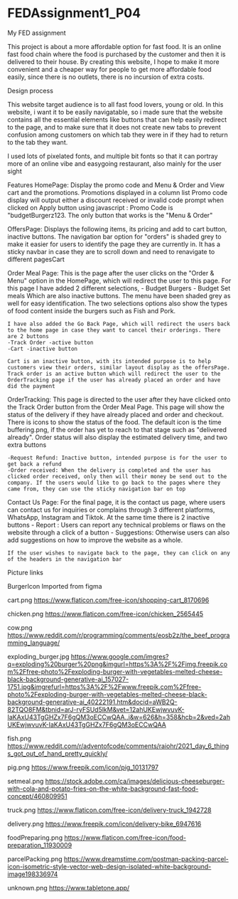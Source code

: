 # FEDAssignment1_P04
My FED assignment


This project is about a more affordable option for fast food. It is an online fast food chain where the food is purchased by the customer and then it is delivered to their house. By creating this website, I hope to make it more convenient and a cheaper way for people to get more affordable food easily, since there is no outlets, there is no incursion of extra costs.

Design process

This website target audience is to all fast food lovers, young or old. In this website, i want it to be easily navigatable, so i made sure that the website contains all the essential elements like buttons that can help easily redirect to the page, and to make sure that it does not create new tabs to prevent confusion among customers on which tab they were in if they had to return to the tab they want.


I used lots of pixelated fonts, and multiple bit fonts so that it can portray more of an online vibe and easygoing restaurant, also mainly for the user sight

Features
HomePage:
    Display the promo code and Menu & Order and View cart and the promotions. Promotions displayed in a column list
    Promo code display will output either a discount received or invalid code prompt when clicked on Apply button using javascript : Promo Code is "budgetBurgerz123. The only button that works is the "Menu & Order" 

OffersPage:
    Displays the following items, its pricing and add to cart button, inactive buttons. The navigation bar option for "orders" is shaded grey to make it easier for users to identify the page they are currently in. It has a sticky navbar in case they are to scroll down and need to renavigate to different pagesCart 

Order Meal Page:
    This is the page after the user clicks on the "Order & Menu" option in the HomePage, which will redirect the user to this page. For this page I have added 2 different selections,
    - Budget Burgers 
    - Budget Set meals
    Which are also inactive buttons. The menu have been shaded grey as well for easy identification. The two selections options also show the types of food content inside the burgers such as 
    Fish and Pork. 

    I have also added the Go Back Page, which will redirect the users back to the home page in case they want to cancel their orderings. There are 2 buttons
    -Track Order -active button
    -Cart -inactive button

    Cart is an inactive button, with its intended purpose is to help customers view their orders, similar layout display as the offersPage. 
    Track order is an active button which will redirect the user to the OrderTracking page if the user has already placed an order and have did the payment

OrderTracking:
    This page is directed to the user after they have clicked onto the Track Order button from the Order Meal Page. This page will show the status of the delivery if they have already placed and order and checkout. There is icons to show the status of the food. The default icon is the time buffering.png, if the order has yet to reach to that stage such as "delivered already". Order status will also display the estimated delivery time, and two extra buttons 

    -Request Refund: Inactive button, intended purpose is for the user to get back a refund 
    -Order received: When the delivery is completed and the user has clicked order received, only then will their money be send out to the company. If the users would like to go back to the pages where they came from, they can use the sticky navigation bar on top

Contact Us Page: 
    For the final page, it is the contact us page, where users can contact us for inquiries or complains through 3 different platforms, WhatsApp, Instagram and Tiktok. At the same time there is 2 inactive buttons
    - Report : Users can report any technical problems or flaws on the website through a click of a button
    - Suggestions: Otherwise users can also add suggestions on how to improve the website as a whole. 

    If the user wishes to navigate back to the page, they can click on any of the headers in the navigation bar

Picture links

BurgerIcon
Imported from figma

cart.png 
https://www.flaticon.com/free-icon/shopping-cart_8170696

chicken.png
https://www.flaticon.com/free-icon/chicken_2565445

cow.png
https://www.reddit.com/r/programming/comments/eosb2z/the_beef_programming_language/

exploding_burger.jpg
https://www.google.com/imgres?q=exploding%20burger%20png&imgurl=https%3A%2F%2Fimg.freepik.com%2Ffree-photo%2Fexploding-burger-with-vegetables-melted-cheese-black-background-generative-ai_157027-1751.jpg&imgrefurl=https%3A%2F%2Fwww.freepik.com%2Ffree-photo%2Fexploding-burger-with-vegetables-melted-cheese-black-background-generative-ai_40222191.htm&docid=aWB2Q-82TQO8FM&tbnid=arJ-ryFSUd5lkM&vet=12ahUKEwjwvuvK-IaKAxU43TgGHZx7F6gQM3oECCwQAA..i&w=626&h=358&hcb=2&ved=2ahUKEwjwvuvK-IaKAxU43TgGHZx7F6gQM3oECCwQAA

fish.png
https://www.reddit.com/r/adventofcode/comments/raiohr/2021_day_6_things_got_out_of_hand_pretty_quickly/

pig.png
https://www.freepik.com/icon/pig_10131797

setmeal.png
https://stock.adobe.com/ca/images/delicious-cheeseburger-with-cola-and-potato-fries-on-the-white-background-fast-food-concept/460809951

truck.png
https://www.flaticon.com/free-icon/delivery-truck_1942728

delivery.png
https://www.freepik.com/icon/delivery-bike_6947616

foodPreparing.png
https://www.flaticon.com/free-icon/food-preparation_11930009

parcelPacking.png
https://www.dreamstime.com/postman-packing-parcel-icon-isometric-style-vector-web-design-isolated-white-background-image198336974

unknown.png
https://www.tabletone.app/
